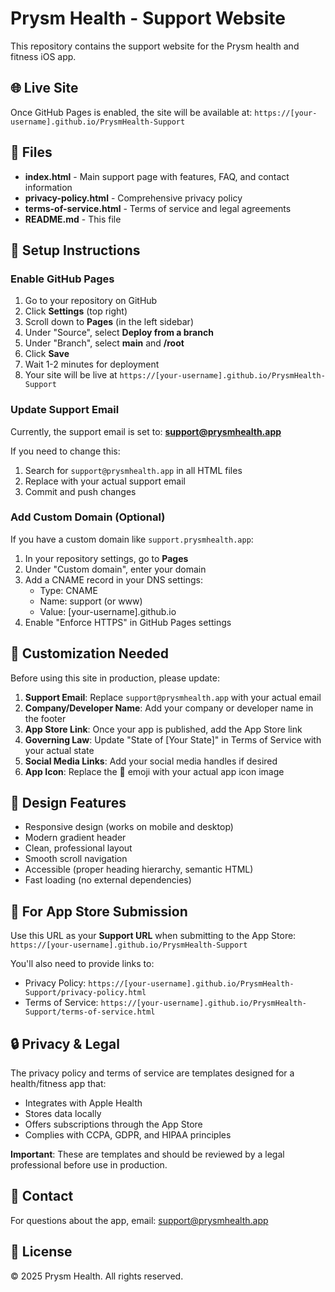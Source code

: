 # Prysm Health - Support Website

This repository contains the support website for the Prysm health and fitness iOS app.

## 🌐 Live Site

Once GitHub Pages is enabled, the site will be available at:
`https://[your-username].github.io/PrysmHealth-Support`

## 📁 Files

- **index.html** - Main support page with features, FAQ, and contact information
- **privacy-policy.html** - Comprehensive privacy policy
- **terms-of-service.html** - Terms of service and legal agreements
- **README.md** - This file

## 🚀 Setup Instructions

### Enable GitHub Pages

1. Go to your repository on GitHub
2. Click **Settings** (top right)
3. Scroll down to **Pages** (in the left sidebar)
4. Under "Source", select **Deploy from a branch**
5. Under "Branch", select **main** and **/root**
6. Click **Save**
7. Wait 1-2 minutes for deployment
8. Your site will be live at `https://[your-username].github.io/PrysmHealth-Support`

### Update Support Email

Currently, the support email is set to: **support@prysmhealth.app**

If you need to change this:
1. Search for `support@prysmhealth.app` in all HTML files
2. Replace with your actual support email
3. Commit and push changes

### Add Custom Domain (Optional)

If you have a custom domain like `support.prysmhealth.app`:

1. In your repository settings, go to **Pages**
2. Under "Custom domain", enter your domain
3. Add a CNAME record in your DNS settings:
   - Type: CNAME
   - Name: support (or www)
   - Value: [your-username].github.io
4. Enable "Enforce HTTPS" in GitHub Pages settings

## 📝 Customization Needed

Before using this site in production, please update:

1. **Support Email**: Replace `support@prysmhealth.app` with your actual email
2. **Company/Developer Name**: Add your company or developer name in the footer
3. **App Store Link**: Once your app is published, add the App Store link
4. **Governing Law**: Update "State of [Your State]" in Terms of Service with your actual state
5. **Social Media Links**: Add your social media handles if desired
6. **App Icon**: Replace the 💎 emoji with your actual app icon image

## 🎨 Design Features

- Responsive design (works on mobile and desktop)
- Modern gradient header
- Clean, professional layout
- Smooth scroll navigation
- Accessible (proper heading hierarchy, semantic HTML)
- Fast loading (no external dependencies)

## 📱 For App Store Submission

Use this URL as your **Support URL** when submitting to the App Store:
`https://[your-username].github.io/PrysmHealth-Support`

You'll also need to provide links to:
- Privacy Policy: `https://[your-username].github.io/PrysmHealth-Support/privacy-policy.html`
- Terms of Service: `https://[your-username].github.io/PrysmHealth-Support/terms-of-service.html`

## 🔒 Privacy & Legal

The privacy policy and terms of service are templates designed for a health/fitness app that:
- Integrates with Apple Health
- Stores data locally
- Offers subscriptions through the App Store
- Complies with CCPA, GDPR, and HIPAA principles

**Important**: These are templates and should be reviewed by a legal professional before use in production.

## 📧 Contact

For questions about the app, email: support@prysmhealth.app

## 📄 License

© 2025 Prysm Health. All rights reserved.